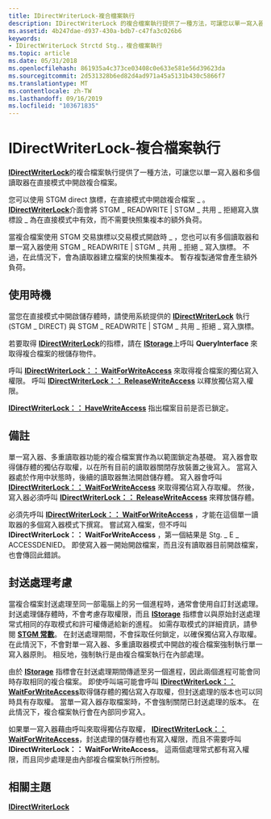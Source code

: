 ```yaml
---
title: IDirectWriterLock-複合檔案執行
description: IDirectWriterLock 的複合檔案執行提供了一種方法，可讓您以單一寫入器和多個讀取器在直接模式中開啟複合檔案。
ms.assetid: 4b247dae-d937-430a-bdb7-c47fa3c026b6
keywords:
- IDirectWriterLock Strctd Stg.，複合檔案執行
ms.topic: article
ms.date: 05/31/2018
ms.openlocfilehash: 861935a4c373ce03408c0e633e581e56d39623da
ms.sourcegitcommit: 2d531328b6ed82d4ad971a45a5131b430c5866f7
ms.translationtype: MT
ms.contentlocale: zh-TW
ms.lasthandoff: 09/16/2019
ms.locfileid: "103671835"
---
```

# <a name="idirectwriterlock---compound-file-implementation"></a>IDirectWriterLock-複合檔案執行

[**IDirectWriterLock**](/windows/desktop/api/Objidl/nn-objidl-idirectwriterlock)的複合檔案執行提供了一種方法，可讓您以單一寫入器和多個讀取器在直接模式中開啟複合檔案。

您可以使用 STGM direct 旗標，在直接模式中開啟複合檔案 \_ 。 [**IDirectWriterLock**](/windows/desktop/api/Objidl/nn-objidl-idirectwriterlock)介面會將 STGM \_ READWRITE \| STGM \_ 共用 \_ 拒絕寫入旗標設 \_ 為在直接模式中有效，而不需要快照集複本的額外負荷。

當複合檔案使用 STGM 交易旗標以交易模式開啟時 \_ ，您也可以有多個讀取器和單一寫入器使用 STGM \_ READWRITE \| STGM \_ 共用 \_ 拒絕 \_ 寫入旗標。 不過，在此情況下，會為讀取器建立檔案的快照集複本。 暫存複製通常會產生額外負荷。

## <a name="when-to-use"></a>使用時機

當您在直接模式中開啟儲存體時，請使用系統提供的 [**IDirectWriterLock**](/windows/desktop/api/Objidl/nn-objidl-idirectwriterlock) 執行 (STGM \_ DIRECT) 與 STGM \_ READWRITE \| STGM \_ 共用 \_ 拒絕 \_ 寫入旗標。

若要取得 [**IDirectWriterLock**](/windows/desktop/api/Objidl/nn-objidl-idirectwriterlock)的指標，請在 [**IStorage**](/windows/desktop/api/Objidl/nn-objidl-istorage)上呼叫 **QueryInterface** 來取得複合檔案的根儲存物件。

呼叫 [**IDirectWriterLock：： WaitForWriteAccess**](/windows/desktop/api/Objidl/nf-objidl-idirectwriterlock-waitforwriteaccess) 來取得複合檔案的獨佔寫入權限。 呼叫 [**IDirectWriterLock：： ReleaseWriteAccess**](/windows/desktop/api/Objidl/nf-objidl-idirectwriterlock-releasewriteaccess) 以釋放獨佔寫入權限。

[**IDirectWriterLock：： HaveWriteAccess**](/windows/desktop/api/Objidl/nf-objidl-idirectwriterlock-havewriteaccess) 指出檔案目前是否已鎖定。

## <a name="remarks"></a>備註

單一寫入器、多重讀取器功能的複合檔案實作為以範圍鎖定為基礎。 寫入器會取得儲存體的獨佔存取權，以在所有目前的讀取器關閉存放裝置之後寫入。 當寫入器處於作用中狀態時，後續的讀取器無法開啟儲存體。 寫入器會呼叫 [**IDirectWriterLock：： WaitForWriteAccess**](/windows/desktop/api/Objidl/nf-objidl-idirectwriterlock-waitforwriteaccess) 來取得獨佔寫入存取權。 然後，寫入器必須呼叫 [**IDirectWriterLock：： ReleaseWriteAccess**](/windows/desktop/api/Objidl/nf-objidl-idirectwriterlock-releasewriteaccess) 來釋放儲存體。

必須先呼叫 [**IDirectWriterLock：： WaitForWriteAccess**](/windows/desktop/api/Objidl/nf-objidl-idirectwriterlock-waitforwriteaccess) ，才能在這個單一讀取器的多個寫入器模式下撰寫。 嘗試寫入檔案，但不呼叫 **IDirectWriterLock：： WaitForWriteAccess** ，第一個結果是 Stg. \_ E \_ ACCESSDENIED。 即使寫入器一開始開啟檔案，而且沒有讀取器目前開啟檔案，也會傳回此錯誤。

## <a name="marshaling-considerations"></a>封送處理考慮

當複合檔案封送處理至同一部電腦上的另一個進程時，通常會使用自訂封送處理。 封送處理儲存體時，不會考慮存取權限，而且 [**IStorage**](/windows/desktop/api/Objidl/nn-objidl-istorage) 指標會以與原始封送處理常式相同的存取模式和許可權傳遞給新的進程。 如需存取模式的詳細資訊，請參閱 [**STGM 常數**](stgm-constants.md)。 在封送處理期間，不會採取任何鎖定，以確保獨佔寫入存取權。 在此情況下，不會對單一寫入器、多重讀取器模式中開啟的複合檔案強制執行單一寫入器原則。 相反地，強制執行是由複合檔案執行在內部處理。

由於 [**IStorage**](/windows/desktop/api/Objidl/nn-objidl-istorage) 指標會在封送處理期間傳遞至另一個進程，因此兩個進程可能會同時存取相同的複合檔案。 即使呼叫端可能會呼叫 [**IDirectWriterLock：： WaitForWriteAccess**](/windows/desktop/api/Objidl/nf-objidl-idirectwriterlock-waitforwriteaccess)取得儲存體的獨佔寫入存取權，但封送處理的版本也可以同時具有存取權。 當單一寫入器存取檔案時，不會強制關閉已封送處理的版本。 在此情況下，複合檔案執行會在內部同步寫入。

如果單一寫入器藉由呼叫來取得獨佔存取權， [**IDirectWriterLock：： WaitForWriteAccess**](/windows/desktop/api/Objidl/nf-objidl-idirectwriterlock-waitforwriteaccess)，封送處理的儲存體也有寫入權限，而且不需要呼叫 **IDirectWriterLock：： WaitForWriteAccess**。 這兩個處理常式都有寫入權限，而且同步處理是由內部複合檔案執行所控制。

## <a name="related-topics"></a>相關主題

<dl> <dt>

[**IDirectWriterLock**](/windows/desktop/api/Objidl/nn-objidl-idirectwriterlock)
</dt> </dl>

 

 




